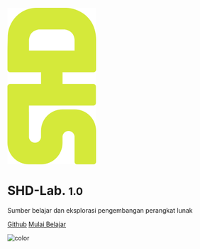 ![shd_logo](assets/shd_text_logo.svg)

# SHD-Lab. <small>1.0</small>

Sumber belajar dan eksplorasi pengembangan perangkat lunak

[Github](https://github.com/faridsurya/belajar) 
[Mulai Belajar](/intro/welcome)

![color](#f0f0f0)